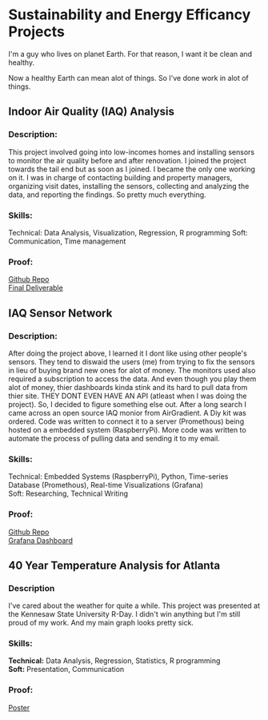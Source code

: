 # Sustainability and Energy Efficancy Projects

I'm a guy who lives on planet Earth. For that reason, I want it be clean and healthy. 

Now a healthy Earth can mean alot of things. So I've done work in alot of things.

## Indoor Air Quality (IAQ) Analysis
### Description: 
This project involved going into low-incomes homes and installing sensors to monitor the air quality before and after renovation. I joined the project towards the tail end but as soon as I joined. I became the only one working on it. I was in charge of contacting building and property managers, organizing visit dates, installing the sensors, collecting and analyzing the data, and reporting the findings. So pretty much everything.
### Skills:
Technical: Data Analysis, Visualization, Regression, R programming
Soft: Communication, Time management
### Proof:
[Github Repo](https://github.com/zdelk/sf_Kresge)  
[Final Deliverable](https://link.com/to_pdf_maybe)

## IAQ Sensor Network
### Description:
After doing the project above, I learned it I dont like using other people's sensors. They tend to diswaid the users (me) from trying to fix the sensors in lieu of buying brand new ones for alot of money. The monitors used also required a subscription to access the data. And even though you play them alot of money, thier dashboards kinda stink and its hard to pull data from thier site. THEY DONT EVEN HAVE AN API (atleast when I was doing the project). So, I decided to figure something else out. After a long search I came across an open source IAQ monior from AirGradient. A Diy kit was ordered. Code was written to connect it to a server (Promethous) being hosted on a embedded system (RaspberryPi). More code was written to automate the process of pulling data and sending it to my email. 
### Skills:
Technical: Embedded Systems (RaspberryPi), Python, Time-series Database (Promethous), Real-time Visualizations (Grafana)  
Soft: Researching, Technical Writing
### Proof:
[Github Repo](https://github.com/zdelk/IAQ_Pi_network)  
[Grafana Dashboard](https://zdelk.grafana.net/public-dashboards/ea14be1063c647dabec262c3f1ddec0f)

## 40 Year Temperature Analysis for Atlanta
### Description
I've cared about the weather for quite a while. This project was presented at the Kennesaw State University R-Day. I didn't win anything but I'm still proud of my work. And my main graph looks pretty sick.
### Skills:
**Technical:** Data Analysis, Regression, Statistics, R programming  
**Soft:** Presentation, Communication
### Proof:
[Poster](https://link.com/my_poster)